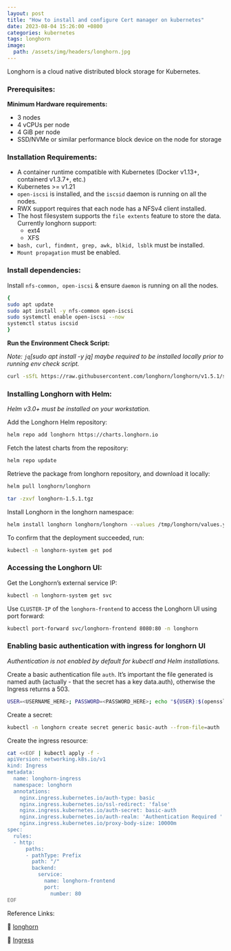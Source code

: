 ```yaml
---
layout: post
title: "How to install and configure Cert manager on kubernetes"
date: 2023-08-04 15:26:00 +0800
categories: kubernetes
tags: longhorn
image:
  path: /assets/img/headers/longhorn.jpg
---
```


Longhorn is a cloud native distributed block storage for Kubernetes.

### Prerequisites:

**Minimum Hardware requirements:**

- 3 nodes
- 4 vCPUs per node
- 4 GiB per node
- SSD/NVMe or similar performance block device on the node for storage


### Installation Requirements:

- A container runtime compatible with Kubernetes (Docker v1.13+, containerd v1.3.7+, etc.)
- Kubernetes >= v1.21
- `open-iscsi` is installed, and the `iscsid` daemon is running on all the nodes.
- RWX support requires that each node has a NFSv4 client installed.
- The host filesystem supports the `file extents` feature to store the data. Currently longhorn support:
    - ext4
    - XFS
- `bash, curl, findmnt, grep, awk, blkid, lsblk` must be installed.
- `Mount propagation` must be enabled.

### Install dependencies:

Install `nfs-common, open-iscsi` & ensure `daemon` is running on all the nodes.

```sh
{
sudo apt update
sudo apt install -y nfs-common open-iscsi
sudo systemctl enable open-iscsi --now
systemctl status iscsid
}
```

**Run the Environment Check Script:**

*Note: `jq`[sudo apt install -y jq] maybe required to be installed locally prior to running env check script.*
```sh
curl -sSfL https://raw.githubusercontent.com/longhorn/longhorn/v1.5.1/scripts/environment_check.sh | bash
```

### Installing Longhorn with Helm:
*Helm v3.0+ must be installed on your workstation.*

Add the Longhorn Helm repository:
```sh
helm repo add longhorn https://charts.longhorn.io
```

Fetch the latest charts from the repository:
```sh
helm repo update
```

Retrieve the package from longhorn repository, and download it locally:

```sh
helm pull longhorn/longhorn

tar -zxvf longhorn-1.5.1.tgz
```

Install Longhorn in the longhorn namespace:

```sh
helm install longhorn longhorn/longhorn --values /tmp/longhorn/values.yaml -n longhorn --create-namespace --version 1.5.1
```

To confirm that the deployment succeeded, run:
```sh
kubectl -n longhorn-system get pod
```

### Accessing the Longhorn UI:

Get the Longhorn’s external service IP:
```sh
kubectl -n longhorn-system get svc
```
Use `CLUSTER-IP` of the `longhorn-frontend` to access the Longhorn UI using port forward:

```sh
kubectl port-forward svc/longhorn-frontend 8080:80 -n longhorn
```

### Enabling basic authentication with ingress for longhorn UI
*Authentication is not enabled by default for kubectl and Helm installations.*

Create a basic authentication file `auth`. It’s important the file generated is named auth (actually - that the secret has a key data.auth), otherwise the Ingress returns a 503.

```sh
USER=<USERNAME_HERE>; PASSWORD=<PASSWORD_HERE>; echo "${USER}:$(openssl passwd -stdin -apr1 <<< ${PASSWORD})" >> auth
```
Create a secret:

```sh
kubectl -n longhorn create secret generic basic-auth --from-file=auth
```

Create the ingress resource:

```sh
cat <<EOF | kubectl apply -f -
apiVersion: networking.k8s.io/v1
kind: Ingress
metadata:
  name: longhorn-ingress
  namespace: longhorn
  annotations:
    nginx.ingress.kubernetes.io/auth-type: basic
    nginx.ingress.kubernetes.io/ssl-redirect: 'false'
    nginx.ingress.kubernetes.io/auth-secret: basic-auth
    nginx.ingress.kubernetes.io/auth-realm: 'Authentication Required '
    nginx.ingress.kubernetes.io/proxy-body-size: 10000m
spec:
  rules:
  - http:
      paths:
      - pathType: Prefix
        path: "/"
        backend:
          service:
            name: longhorn-frontend
            port:
              number: 80
EOF
```


Reference Links:

🔖 [longhorn](https://longhorn.io/)

🔖 [Ingress](https://kubernetes.io/docs/concepts/services-networking/ingress/)